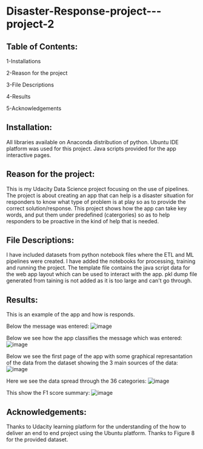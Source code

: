 # Disaster-Response-project---project-2

## Table of Contents:

1-Installations

2-Reason for the project

3-File Descriptions

4-Results

5-Acknowledgements

## Installation:

All libraries available on Anaconda distribution of python.
Ubuntu IDE platform was used for this project.
Java scripts provided for the app interactive pages.

## Reason for the project:

This is my Udacity Data Science project focusing on the use of pipelines.
The project is about creating an app that can help is a disaster situation for responders to know what type of problem is at play so as to provide the correct solution/response.
This project shows how the app can take key words, and put them under predefined (catergories) so as to help responders to be proactive in the kind of help that is needed.

## File Descriptions:

I have included datasets from python notebook files where the ETL and ML pipelines were created.
I have added the notebooks for processing, training and running the project.
The template file contains the java script data for the web app layout which can be used to interact with the app.
pkl dump file generated from taining is not added as it is too large and can't go through.


## Results:

This is an example of the app and how is responds.

Below the message was entered:
![image](https://github.com/nathi3712/Disaster-Response-project---project-2/assets/143811213/0918daa1-351d-42e2-b298-2bda8a325ffd)

Below we see how the app classifies the message which was entered:
![image](https://github.com/nathi3712/Disaster-Response-project---project-2/assets/143811213/9a5c2c34-887d-4871-820d-be945ec310ac)

Below we see the first page of the app with some graphical represantation of the data from the dataset showing the 3 main sources of the data:
![image](https://github.com/nathi3712/Disaster-Response-project---project-2/assets/143811213/cbb5c6f6-c5a4-45ab-9ae0-aa2b94986ef9)

Here we see the data spread through the 36 categories:
![image](https://github.com/nathi3712/Disaster-Response-project---project-2/assets/143811213/c0f5e930-f4f4-4f90-8928-e580c6fbd697)

This show the F1 score summary:
![image](https://github.com/nathi3712/Disaster-Response-project---project-2/assets/143811213/5414f1c2-1ae3-4f1b-81fd-490bf2b431db)




## Acknowledgements:

Thanks to Udacity learning platform for the understanding of the how to deliver an end to end project using the Ubuntu platform.
Thanks to Figure 8 for the provided dataset.

